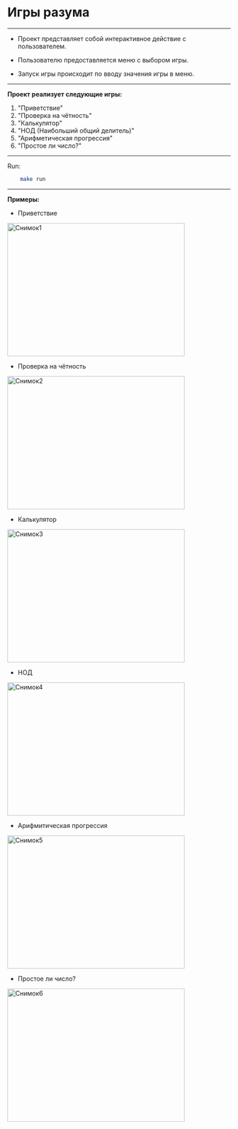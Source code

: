# **Игры разума**

---

- Проект представляет собой интерактивное действие с пользователем.

- Пользователю предоставляется меню с выбором игры.

- Запуск игры происходит по вводу значения игры в меню.

--------

**Проект реализует следующие игры:**

1. "Приветствие"
2. "Проверка на чётность" 
3. "Калькулятор"
4. "НОД (Наибольший общий делитель)" 
5. "Арифметическая прогрессия" 
6. "Простое ли число?"

----

Run:
```bash
    make run
```
-----
**Примеры:**

- Приветствие

<img alt="Снимок1" height="300" src="https://github.com/user-attachments/assets/daa44c84-ef34-4228-a31e-0d4e9aa84cb1" width="400"/>

- Проверка на чётность

<img alt="Снимок2" height="300" src="https://github.com/user-attachments/assets/81011377-1ff0-481b-837f-27fb7aa2a0a9" width="400"/>

- Калькулятор

<img alt="Снимок3" height="300" src="https://github.com/user-attachments/assets/aa00fa57-55e4-4ca9-b8d6-329cd6130a59" width="400"/>

- НОД

<img alt="Снимок4" height="300" src="https://github.com/user-attachments/assets/291ab415-11b4-4561-a305-725a47151780" width="400"/>

- Арифмитическая прогрессия

<img alt="Снимок5" height="300" src="https://github.com/user-attachments/assets/7328cbcc-07d5-4fc4-9aeb-e66522c6d81d" width="400"/>

- Простое ли число?

<img alt="Снимок6" height="300" src="https://github.com/user-attachments/assets/0c999b7b-7118-403a-9f5a-c6baeb6ec2a8" width="400"/>
